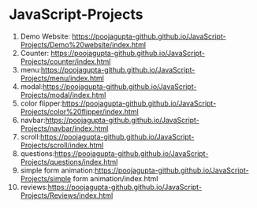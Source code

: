 # JavaScript-Projects

1. Demo Website: https://poojagupta-github.github.io/JavaScript-Projects/Demo%20website/index.html
2. Counter: https://poojagupta-github.github.io/JavaScript-Projects/counter/index.html
3. menu:https://poojagupta-github.github.io/JavaScript-Projects/menu/index.html
4. modal:https://poojagupta-github.github.io/JavaScript-Projects/modal/index.html
5. color flipper:https://poojagupta-github.github.io/JavaScript-Projects/color%20flipper/index.html
6. navbar:https://poojagupta-github.github.io/JavaScript-Projects/navbar/index.html
7. scroll:https://poojagupta-github.github.io/JavaScript-Projects/scroll/index.html
8. questions:https://poojagupta-github.github.io/JavaScript-Projects/questions/index.html
9. simple form animation:https://poojagupta-github.github.io/JavaScript-Projects/simple form animation/index.html
10. reviews:https://poojagupta-github.github.io/JavaScript-Projects/Reviews/index.html
